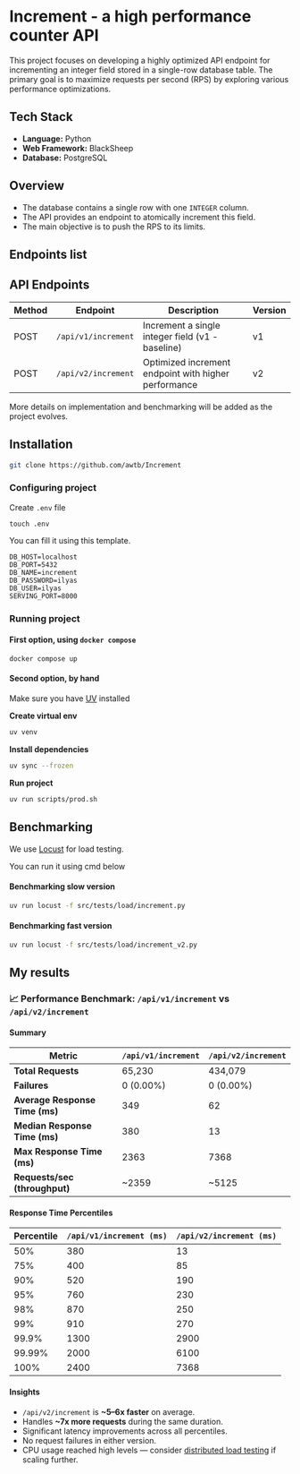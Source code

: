 # Increment - a high performance counter API
This project focuses on developing a highly optimized API endpoint for incrementing an integer field stored in a single-row database table. The primary goal is to maximize requests per second (RPS) by exploring various performance optimizations.

## Tech Stack

- **Language:** Python  
- **Web Framework:** BlackSheep  
- **Database:** PostgreSQL  

## Overview

- The database contains a single row with one `INTEGER` column.  
- The API provides an endpoint to atomically increment this field.  
- The main objective is to push the RPS to its limits.  

## Endpoints list
## API Endpoints

| Method | Endpoint            | Description                                      | Version |
|--------|---------------------|--------------------------------------------------|---------|
| POST   | `/api/v1/increment`  | Increment a single integer field (v1 - baseline) | v1      |
| POST   | `/api/v2/increment`  | Optimized increment endpoint with higher performance | v2  |

More details on implementation and benchmarking will be added as the project evolves.

## Installation
```bash
git clone https://github.com/awtb/Increment
```

### Configuring project
Create `.env` file
```
touch .env
```

You can fill it using this template.
```dotenv
DB_HOST=localhost
DB_PORT=5432
DB_NAME=increment
DB_PASSWORD=ilyas
DB_USER=ilyas
SERVING_PORT=8000
```


### Running project
#### First option, using `docker compose`
```
docker compose up
```

#### Second option, by hand

Make sure you have [UV](https://docs.astral.sh/uv/) installed

**Create virtual env**
```bash
uv venv 
```
**Install dependencies**
```bash
uv sync --frozen
```

**Run project**
```bash
uv run scripts/prod.sh
```

## Benchmarking 

We use [Locust](https://locust.io/) for load testing.  

You can run it using cmd below

#### Benchmarking slow version
```bash
uv run locust -f src/tests/load/increment.py
```

#### Benchmarking fast version
```bash
uv run locust -f src/tests/load/increment_v2.py
```

## My results
### 📈 Performance Benchmark: `/api/v1/increment` vs `/api/v2/increment`

#### Summary

| Metric                         | `/api/v1/increment` | `/api/v2/increment` |
|-------------------------------|---------------------|---------------------|
| **Total Requests**            | 65,230              | 434,079             |
| **Failures**                  | 0 (0.00%)           | 0 (0.00%)           |
| **Average Response Time (ms)**| 349                 | 62                  |
| **Median Response Time (ms)** | 380                 | 13                  |
| **Max Response Time (ms)**    | 2363                | 7368                |
| **Requests/sec (throughput)** | ~2359               | ~5125               |

#### Response Time Percentiles

| Percentile | `/api/v1/increment (ms)` | `/api/v2/increment (ms)` |
|------------|---------------------------|---------------------------|
| 50%        | 380                       | 13                        |
| 75%        | 400                       | 85                        |
| 90%        | 520                       | 190                       |
| 95%        | 760                       | 230                       |
| 98%        | 870                       | 250                       |
| 99%        | 910                       | 270                       |
| 99.9%      | 1300                      | 2900                      |
| 99.99%     | 2000                      | 6100                      |
| 100%       | 2400                      | 7368                      |

#### Insights

- `/api/v2/increment` is **~5–6x faster** on average.
- Handles **~7x more requests** during the same duration.
- Significant latency improvements across all percentiles.
- No request failures in either version.
- CPU usage reached high levels — consider [distributed load testing](https://docs.locust.io/en/stable/running-distributed.html) if scaling further.
